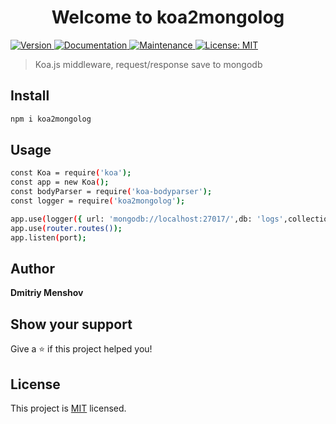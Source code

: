 <h1 align="center">Welcome to koa2mongolog</h1>
<p>
  <a href="https://www.npmjs.com/package/koa2mongolog">
    <img alt="Version" src="https://img.shields.io/npm/v/koa2mongolog.svg">
  </a>
  <a href="https://github.com/menshov-d/koa2mongolog#readme">
    <img alt="Documentation" src="https://img.shields.io/badge/documentation-yes-brightgreen.svg" target="_blank" />
  </a>
  <a href="https://github.com/menshov-d/koa2mongolog/graphs/commit-activity">
    <img alt="Maintenance" src="https://img.shields.io/badge/Maintained%3F-yes-green.svg" target="_blank" />
  </a>
  <a href="https://github.com/menshov-d/koa2mongolog/blob/master/LICENSE">
    <img alt="License: MIT" src="https://img.shields.io/badge/License-MIT-yellow.svg" target="_blank" />
  </a>
</p>

> Koa.js middleware, request/response save to mongodb

## Install

```sh
npm i koa2mongolog
```

## Usage

```sh
const Koa = require('koa');
const app = new Koa();
const bodyParser = require('koa-bodyparser');
const logger = require('koa2mongolog');

app.use(logger({ url: 'mongodb://localhost:27017/',db: 'logs',collection: 'koalogs' }));
app.use(router.routes());
app.listen(port);
```

## Author

**Dmitriy Menshov**


## Show your support

Give a ⭐️ if this project helped you!

## License

This project is [MIT](https://github.com/menshov-d/koa2mongolog/blob/master/LICENSE) licensed.
